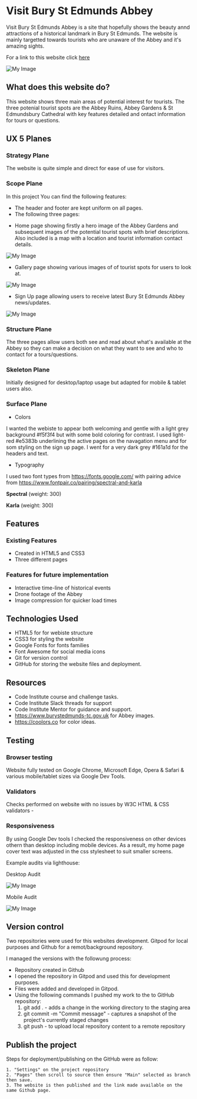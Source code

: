 # Visit Bury St Edmunds Abbey

Visit Bury St Edmunds Abbey is a site that hopefully shows the beauty annd attractions of a historical landmark in Bury St Edmunds. The website is mainly targetted towards tourists who are unaware of the Abbey and it's amazing sights.

For a link to this website click [here](https://theush2022.github.io/Bury-St-Edmunds-Abbey/index.html)

![My Image](assets/images/responsive.jpg)

## What does this website do?

This website shows three main areas of potential interest for tourists. The three potenial tourist spots are the Abbey Ruins, Abbey Gardens & St Edmundsbury Cathedral with key features detailed and ontact information for tours or questions.

## UX 5 Planes

### Strategy Plane

The website is quite simple and direct for ease of use for visitors.

### Scope Plane

In this project You can find the following features:
* The header and footer are kept uniform on all pages.
* The following three pages:

- Home page showing firstly a hero image of the Abbey Gardens and subsequent images of the potential tourist spots with brief descriptions. Also included is a map with a location and tourist information contact details.

![My Image](assets/images/home-page.jpg)

- Gallery page showing various images of of tourist spots for users to look at.

![My Image](assets/images/gallery.jpg)

- Sign Up page allowing users to receive latest Bury St Edmunds Abbey news/updates.

![My Image](assets/images/sign-up.jpg)

### Structure Plane

The three pages allow users both see and read about what's available at the Abbey so they can make a decision on what they want to see and who to contact for a tours/questions.

### Skeleton Plane

Initially designed for desktop/laptop usage but adapted for mobile & tablet users also.


### Surface Plane

* Colors

I wanted the webiste to appear both welcoming and gentle with a light grey background #f5f3f4 but with some bold coloring for contrast. I used light-red #e5383b underlining the active pages on the navagation menu and for som styling on the sign up page. I went for a very dark grey #161a1d for the headers and text.

* Typography

I used two font types from https://fonts.google.com/ with pairing advice from https://www.fontpair.co/pairing/spectral-and-karla

**Spectral** (weight: 300)

**Karla** (weight: 300)

## Features

### Existing Features

* Created in HTML5 and CSS3
* Three different pages

### Features for future implementation

* Interactive time-line of historical events
* Drone footage of the Abbey
* Image compression for quicker load times

## Technologies Used

- HTML5 for for webiste structure
- CSS3 for styling the website
- Google Fonts for fonts families
- Font Awesome for social media icons
- Git for version control
- GitHub for storing the website files and deployment.

## Resources

- Code Institute course and challenge tasks.
- Code Institute Slack threads for support
- Code Institute Mentor for guidance and support.
- https://www.burystedmunds-tc.gov.uk for Abbey images.
- https://coolors.co for color ideas.

## Testing

### Browser testing

Website fully tested on Google Chrome, Microsoft Edge, Opera & Safari & various mobile/tablet sizes via Google Dev Tools.

### Validators

Checks performed on website with no issues by W3C HTML & CSS validators -

### Responsiveness

By using Google Dev tools I checked the responsiveness on other devices othern than desktop including mobile devices. As a result, my home page cover text was adjusted in the css stylesheet to suit smaller screens.

Example audits via lighthouse:

Desktop Audit

![My Image](assets/images/lighthouse-desktop.jpg)

Mobile Audit

![My Image](assets/images/lighthouse-mobile.jpg)

## Version control

Two repositories were used for this websites development. Gitpod for local purposes and Github for a remot/background repository.

I managed the versions with the followung process:
- Repository created in Github
- I opened the repository in Gitpod and used this for development purposes.
- Files were added and developed in Gitpod.
- Using the following commands I pushed my work to the to GitHub repository:
    1. git add . - adds a change in the working directory to the staging area
    2. git commit -m "Commit message" - captures a snapshot of the project's currently staged changes
    3. git push - to upload local repository content to a remote repository

## Publish the project

Steps for deployment/publishing on the GitHub were as follow:
    
    1. "Settings" on the project repository
    2. "Pages" then scroll to source then ensure "Main" selected as branch then save.
    3. The website is then published and the link made available on the same Github page.


